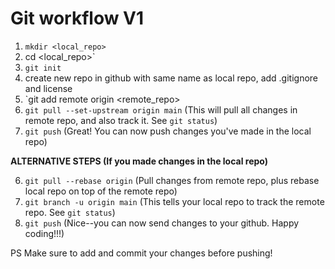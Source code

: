 # Git workflow V1

1. `mkdir <local_repo>`
2. cd <local_repo>`
3. `git init`
4. create new repo in github with same name as local repo, add .gitignore and license
5. `git add remote origin <remote_repo>
6. `git pull --set-upstream origin main` (This will pull all changes in remote repo, and also track it. See `git status`)
7. `git push` (Great! You can now push changes you've made in the local repo)

**ALTERNATIVE STEPS (If you made changes in the local repo)**

6. `git pull --rebase origin` (Pull changes from remote repo, plus rebase local repo on top of the remote repo)
7. `git branch -u origin main` (This tells your local repo to track the remote repo. See `git status`)
8. `git push` (Nice--you can now send changes to your github. Happy coding!!!)

PS Make sure to add and commit your changes before pushing!
